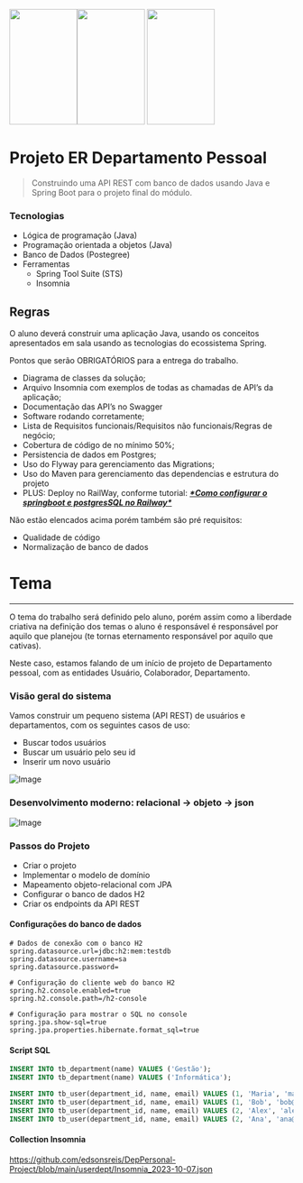 <img src="https://cdn.jsdelivr.net/gh/devicons/devicon/icons/java/java-original.svg" width="120" height="205"/><img src="https://cdn.jsdelivr.net/gh/devicons/devicon/icons/spring/spring-plain-wordmark.svg" width="120" height="205"/> <img src="https://cdn.jsdelivr.net/gh/devicons/devicon/icons/postgresql/postgresql-original.svg" width="120" height="205" />

# Projeto ER Departamento Pessoal

>  Construindo uma API REST com banco de dados usando Java e Spring Boot para o projeto final do módulo.

### Tecnologias

- Lógica de programação (Java)
- Programação orientada a objetos (Java)
- Banco de Dados (Postegree)
- Ferramentas
  - Spring Tool Suite (STS)
  - Insomnia

## Regras

O aluno deverá construir uma aplicação Java, usando os conceitos apresentados em sala usando as tecnologias do ecossistema Spring.

Pontos que serão OBRIGATÓRIOS para a entrega do trabalho.

- Diagrama de classes da solução;
- Arquivo Insomnia com exemplos de todas as chamadas de API’s da aplicação;
- Documentação das API’s no Swagger
- Software rodando corretamente;
- Lista de Requisitos funcionais/Requisitos não funcionais/Regras de negócio;
- Cobertura de código de no mínimo 50%;
- Persistencia de dados em Postgres;
- Uso do Flyway para gerenciamento das Migrations;
- Uso do Maven para gerenciamento das dependencias e estrutura do projeto
- PLUS: Deploy no RailWay, conforme tutorial: [***\*Como configurar o springboot e postgresSQL no Railway\****](https://www.notion.so/Como-configurar-o-springboot-e-postgresSQL-no-Railway-301bdf4514fe49eb88fb082298aa8a2a?pvs=21)

Não estão elencados acima porém também são pré requisitos:

- Qualidade de código
- Normalização de banco de dados



# Tema

------

O tema do trabalho será definido pelo aluno, porém assim como a liberdade criativa na definição dos temas o aluno é responsável é responsável por aquilo que planejou (te tornas eternamento responsável por aquilo que cativas).

Neste caso, estamos falando de um início de projeto de Departamento pessoal, com as entidades Usuário, Colaborador, Departamento.



### Visão geral do sistema

Vamos construir um pequeno sistema (API REST) de usuários e departamentos, com os seguintes casos de uso:

- Buscar todos usuários
- Buscar um usuário pelo seu id
- Inserir um novo usuário

![Image](https://raw.githubusercontent.com/devsuperior/java-web-spring-2022/main/img/dominio.png "Modelo conceitual")

### Desenvolvimento moderno: relacional -> objeto -> json

![Image](https://raw.githubusercontent.com/devsuperior/java-web-spring-2022/main/img/objetos.png "Objetos")

### Passos do Projeto

- Criar o projeto
- Implementar o modelo de domínio
- Mapeamento objeto-relacional com JPA
- Configurar o banco de dados H2
- Criar os endpoints da API REST

#### Configurações do banco de dados

```
# Dados de conexão com o banco H2
spring.datasource.url=jdbc:h2:mem:testdb
spring.datasource.username=sa
spring.datasource.password=

# Configuração do cliente web do banco H2
spring.h2.console.enabled=true
spring.h2.console.path=/h2-console

# Configuração para mostrar o SQL no console
spring.jpa.show-sql=true
spring.jpa.properties.hibernate.format_sql=true
```

#### Script SQL

```sql
INSERT INTO tb_department(name) VALUES ('Gestão');
INSERT INTO tb_department(name) VALUES ('Informática');

INSERT INTO tb_user(department_id, name, email) VALUES (1, 'Maria', 'maria@gmail.com');
INSERT INTO tb_user(department_id, name, email) VALUES (1, 'Bob', 'bob@gmail.com');
INSERT INTO tb_user(department_id, name, email) VALUES (2, 'Alex', 'alex@gmail.com');
INSERT INTO tb_user(department_id, name, email) VALUES (2, 'Ana', 'ana@gmail.com');
```
#### Collection Insomnia

https://github.com/edsonsreis/DepPersonal-Project/blob/main/userdept/Insomnia_2023-10-07.json
